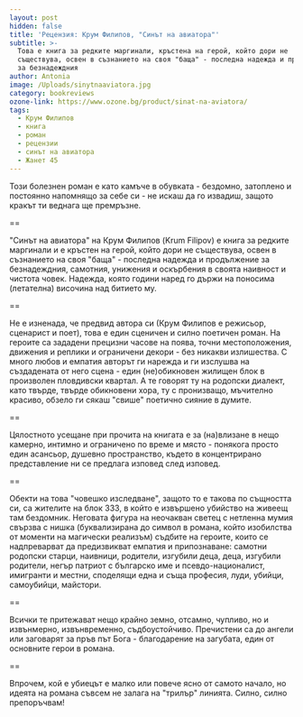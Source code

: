 ```yaml
---
layout: post
hidden: false
title: 'Рецензия: Крум Филипов, "Синът на авиатора"'
subtitle: >-
  Това е книга за редките маргинали, кръстена на герой, който дори не
  съществува, освен в съзнанието на своя "баща" - последна надежда и продължение
  за безнадеждния
author: Antonia
image: /Uploads/sinytnaaviatora.jpg
category: bookreviews
ozone-link: https://www.ozone.bg/product/sinat-na-aviatora/
tags:
  - Крум Филипов
  - книга
  - роман
  - рецензии
  - синът на авиатора
  - Жанет 45
---
```

Този болезнен роман е като камъче в обувката - бездомно, затоплено и постоянно напомнящо за себе си - не искаш да го извадиш, защото кракът ти веднага ще премръзне. 

\==

"Синът на авиатора" на Крум Филипов (Krum Filipov) е книга за редките маргинали и е кръстен на герой, който дори не съществува, освен в съзнанието на своя "баща" - последна надежда и продължение за безнадеждния, самотния, унижения и оскърбения в своята наивност и чистота човек. Надежда, която години наред го държи на поносима (летателна) височина над битието му.

\==

Не е изненада, че предвид автора си (Крум Филипов e режисьор, сценарист и поет), това е един сценичен и силно поетичен роман. На героите са зададени прецизни часове на поява, точни местоположения, движения и реплики и ограничени декори - без никакви излишества. С много любов и емпатия авторът ги нарежда и ги изслушва на създадената от него сцена - един (не)обикновен жилищен блок в произволен пловдивски квартал. А те говорят ту на родопски диалект, като твърде, твърде обикновени хора, ту с пронизващо, мъчително красиво, обзело ги сякаш "свише" поетично сияние в думите.

\==

Цялостното усещане при прочита на книгата е за (на)влизане в нещо камерно, интимно и ограничено по време и място - понякога просто един асансьор, душевно пространство, където в концентрирано представление ни се предлага изповед след изповед.

\==

Обекти на това "човешко изследване", защото то е такова по същността си, са жителите на блок 333, в който е извършено убийство на живеещ там бездомник. Неговата фигура на неочакван светец с нетленна мумия свързва с нишка (буквализирана до символ в романа, който изобилства от моменти на магически реализъм) съдбите на героите, които се надпреварват да предизвикват емпатия и припознаване: самотни родопски старци, наивници, родители, изгубили деца, деца, изгубили родители, негър патриот с българско име и псевдо-националист, имигранти и местни, споделящи една и съща професия, луди, убийци, самоубийци, майстори. 

\==

Всички те притежават нещо крайно земно, отсамно, чупливо, но и извънмерно, извънвременно, съдбоустойчиво. Пречистени са до ангели или заговарят за пръв път Бога - благодарение на загубата, един от основните герои в романа.

\==

Впрочем, кой е убиецът е малко или повече ясно от самото начало, но идеята на романа съвсем не залага на "трилър" линията. Силно, силно препоръчвам!
